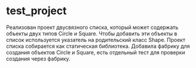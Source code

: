 # test_project

Реализован проект двусвязного списка, который может содержать объекты двух типов Circle и Square. Чтобы добавить эти объекты в список используется указатель на родительский класс Shape.
Проект списка собирается как статическая библиотека.
Добавила фабрику для создания объектов Circle и Square, есть отдельный тест для проверки создания через фабрику. 
